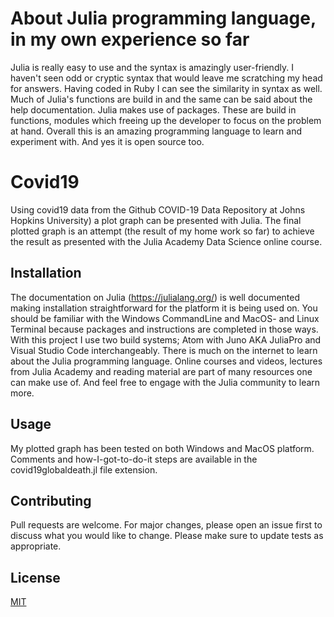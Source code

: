 # About Julia programming language, in my own experience so far

Julia is really easy to use and the syntax is amazingly user-friendly. I haven't seen odd or cryptic syntax that would leave me scratching my head for answers. Having coded in Ruby I can see the similarity in syntax as well. Much of Julia's functions are build in and the same can be said about the help documentation. Julia makes use of packages. These are build in functions, modules which freeing up the developer to focus on the problem at hand. Overall this is an amazing programming language to learn and experiment with. And yes it is open source too.

# Covid19

Using covid19 data from the Github COVID-19 Data Repository at Johns Hopkins University) a plot graph can be presented with Julia. The final plotted graph is an attempt (the result of my home work so far) to achieve the result as presented with the Julia Academy Data Science online course.

## Installation

The documentation on Julia (https://julialang.org/) is well documented making installation straightforward for the platform it is being used on. You should be familiar with the Windows CommandLine and MacOS- and Linux Terminal because packages and instructions are completed in those ways. With this project I use two build systems; Atom with Juno AKA JuliaPro and Visual Studio Code interchangeably. There is much on the internet to learn about the Julia programming language. Online courses and videos, lectures from Julia Academy and reading material are part of many resources one can make use of. And feel free to engage with the Julia community to learn more.


## Usage
My plotted graph has been tested on both Windows and MacOS platform.
Comments and how-I-got-to-do-it steps are available in the covid19globaldeath.jl file extension.

## Contributing
Pull requests are welcome. For major changes, please open an issue first to discuss what you would like to change. Please make sure to update tests as appropriate.

## License
[MIT](https://choosealicense.com/licenses/mit/)
